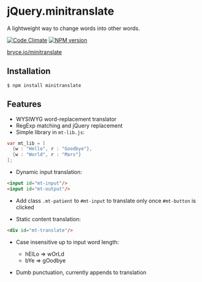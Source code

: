 jQuery.minitranslate
====================

A lightweight way to change words into other words.

[![Code Climate](https://codeclimate.com/github/brycedorn/jQuery.minitranslate.png)](https://codeclimate.com/github/brycedorn/jQuery.minitranslate) [![NPM version](https://badge.fury.io/js/minitranslate.svg)](http://badge.fury.io/js/minitranslate)

[bryce.io/minitranslate](http://bryce.io/minitranslate)


## Installation

    $ npm install minitranslate

## Features
 * WYSIWYG word-replacement translator
 * RegExp matching and jQuery replacement
 * Simple library in `mt-lib.js`:
  ```java
  var mt_lib = [
    {w : "Hello", r : "Goodbye"},
    {w : "World", r : "Mars"}
  ];
  ```

 * Dynamic input translation:
  ```html
  <input id="mt-input"/>
  <input id="mt-output"/>
  ```
   * Add class `.mt-patient` to `#mt-input` to translate only once `#mt-button` is clicked

 * Static content translation:

  ```html
  <div id="mt-translate"/>
  ```

 * Case insensitive up to input word length:
   * hElLo => wOrLd
   * bYe => gOodbye


 * Dumb punctuation, currently appends to translation
